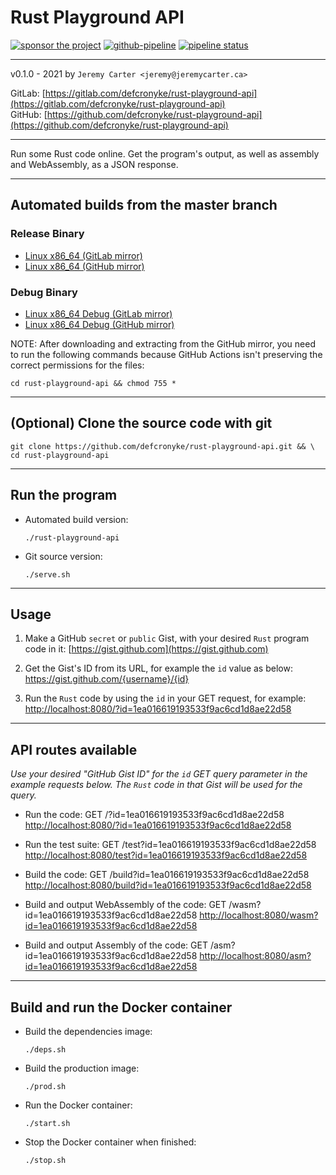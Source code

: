 # Rust Playground API

[![sponsor the project](https://img.shields.io/static/v1?label=Sponsor&message=%E2%9D%A4&logo=GitHub&link=https://github.com/sponsors/defcronyke)](https://github.com/sponsors/defcronyke) [![github-pipeline](https://github.com/defcronyke/rust-playground-api/workflows/github-pipeline/badge.svg)](https://github.com/defcronyke/rust-playground-api/actions) [![pipeline status](https://gitlab.com/defcronyke/rust-playground-api/badges/master/pipeline.svg)](https://gitlab.com/defcronyke/rust-playground-api/-/pipelines)

---

v0.1.0 - 2021 by `Jeremy Carter <jeremy@jeremycarter.ca>`

GitLab: [https://gitlab.com/defcronyke/rust-playground-api](https://gitlab.com/defcronyke/rust-playground-api)  
GitHub: [https://github.com/defcronyke/rust-playground-api](https://github.com/defcronyke/rust-playground-api)

---

Run some Rust code online. Get the program's output, as well as assembly and WebAssembly, as a JSON response.

---

## Automated builds from the master branch

### Release Binary

- [Linux x86_64 (GitLab mirror)](https://gitlab.com/defcronyke/rust-playground-api/-/jobs/artifacts/master/download?job=release-linux-x86_64)
- [Linux x86_64 (GitHub mirror)](https://tinyurl.com/github-artifact?repo=defcronyke/rust-playground-api&file=rust-playground-api-release-linux-x86_64)

### Debug Binary

- [Linux x86_64 Debug (GitLab mirror)](https://gitlab.com/defcronyke/rust-playground-api/-/jobs/artifacts/master/download?job=debug-linux-x86_64)
- [Linux x86_64 Debug (GitHub mirror)](https://tinyurl.com/github-artifact?repo=defcronyke/rust-playground-api&file=rust-playground-api-debug-linux-x86_64)

NOTE: After downloading and extracting from the GitHub mirror, you need to run the following commands because GitHub Actions isn't preserving the correct permissions for the files:

```shell
cd rust-playground-api && chmod 755 *
```

---

## (Optional) Clone the source code with git

```shell
git clone https://github.com/defcronyke/rust-playground-api.git && \
cd rust-playground-api
```

---

## Run the program

- Automated build version:

  ```shell
  ./rust-playground-api
  ```

- Git source version:

  ```shell
  ./serve.sh
  ```

---

## Usage

1. Make a GitHub `secret` or `public` Gist, with your desired `Rust` program code in it:
   [https://gist.github.com](https://gist.github.com)

2. Get the Gist's ID from its URL, for example the `id` value as below:
   https://gist.github.com/{username}/{id}

3. Run the `Rust` code by using the `id` in your GET request, for example:
   [http://localhost:8080/?id=1ea016619193533f9ac6cd1d8ae22d58](http://localhost:8080/?id=1ea016619193533f9ac6cd1d8ae22d58)

---

## API routes available

_Use your desired "GitHub Gist ID" for the `id` GET query parameter in the example requests below. The `Rust` code in that Gist will be used for
the query._

- Run the code:
  GET /?id=1ea016619193533f9ac6cd1d8ae22d58 [http://localhost:8080/?id=1ea016619193533f9ac6cd1d8ae22d58](http://localhost:8080/?id=1ea016619193533f9ac6cd1d8ae22d58)

- Run the test suite:
  GET /test?id=1ea016619193533f9ac6cd1d8ae22d58 [http://localhost:8080/test?id=1ea016619193533f9ac6cd1d8ae22d58](http://localhost:8080/test?id=1ea016619193533f9ac6cd1d8ae22d58)

- Build the code:
  GET /build?id=1ea016619193533f9ac6cd1d8ae22d58 [http://localhost:8080/build?id=1ea016619193533f9ac6cd1d8ae22d58](http://localhost:8080/build?id=1ea016619193533f9ac6cd1d8ae22d58)

- Build and output WebAssembly of the code:
  GET /wasm?id=1ea016619193533f9ac6cd1d8ae22d58 [http://localhost:8080/wasm?id=1ea016619193533f9ac6cd1d8ae22d58](http://localhost:8080/wasm?id=1ea016619193533f9ac6cd1d8ae22d58)

- Build and output Assembly of the code:
  GET /asm?id=1ea016619193533f9ac6cd1d8ae22d58 [http://localhost:8080/asm?id=1ea016619193533f9ac6cd1d8ae22d58](http://localhost:8080/asm?id=1ea016619193533f9ac6cd1d8ae22d58)

---

## Build and run the Docker container

- Build the dependencies image:

  ```shell
  ./deps.sh
  ```

- Build the production image:

  ```shell
  ./prod.sh
  ```

- Run the Docker container:

  ```shell
  ./start.sh
  ```

- Stop the Docker container when finished:

  ```shell
  ./stop.sh
  ```
